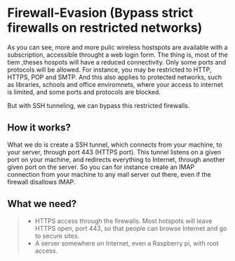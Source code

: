 # Firewall-Evasion (Bypass strict firewalls on restricted networks)

As you can see, more and more pulic wireless hostspots are available with a subscription, 
accessible throught a web login form. The thing is, most of the tiem ,theses hospots will have
a reduced connectivity. Only some ports and protocols will be allowed. For instance, you may be restricted 
to HTTP, HTTPS, POP and SMTP. And this also applies to protected networks, such as libraries, schools and office 
enviromnets, where your access to internet is limited, and some ports and protocols are blocked. 

But with SSH tunneling, we can bypass this restricted firewalls.

## How it works?

What we do is create a SSH tunnel, which connects from your machine, to your server, through port 443 (HTTPS port). 
This tunnel listens on a given port on your machine, and redirects everything to Internet, through another 
given port on the server. So you can for instance create an IMAP connection from your machine to any mail server 
out there, even if the firewall disallows IMAP.

## What we need?

> * HTTPS access through the firewalls. Most hotspots will leave HTTPS open, port 443, so that people can 
browse Internet and go to secure sites.
> * A server somewhere on Internet, even a Raspberry pi, with root access.

